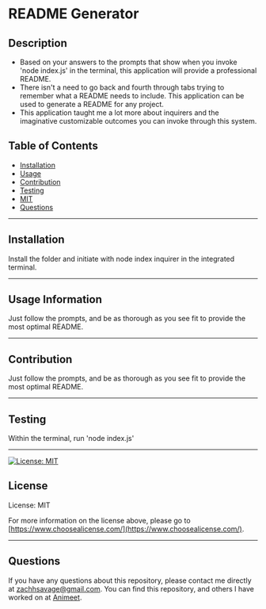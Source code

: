 # **README Generator**

  ## **Description**
  - Based on your answers to the prompts that show when you invoke 'node index.js' in the terminal, this application will provide a professional README.
  - There isn't a need to go back and fourth through tabs trying to remember what a README needs to include. This application can be used to generate a README for any project.
  - This application taught me a lot more about inquirers and the imaginative customizable outcomes you can invoke through this system.


  ## Table of Contents
  - [Installation](#installation)
  - [Usage](#usage)
  - [Contribution](#contribution)
  - [Testing](#testing)
  - [MIT](https://opensource.org/licenses/MIT)
  - [Questions](#questions)

  ---

  ## **Installation**
  Install the folder and initiate with node index inquirer in the integrated terminal.

  ---

  ## **Usage Information**
  Just follow the prompts, and be as thorough as you see fit to provide the most optimal README.


  ---
  
  ## **Contribution**
  Just follow the prompts, and be as thorough as you see fit to provide the most optimal README.


  ---

  ## **Testing**
  Within the terminal, run 'node index.js'


  ---

  [![License: MIT](https://img.shields.io/badge/License-MIT-yellow.svg)](https://opensource.org/licenses/MIT)
   ## **License**
  License: MIT

  For more information on the license above, please go to [https://www.choosealicense.com/](https://www.choosealicense.com/).

  ---

  ## **Questions**
  If you have any questions about this repository, please contact me directly at [zachhsavage@gmail.com](mailto:zachhsavage@gmail.com).
  You can find this repository, and others I have worked on at [Animeet](https://www.github.com/Animeet).
